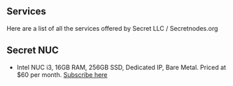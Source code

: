 ## Services

Here are a list of all the services offered by Secret LLC / Secretnodes.org


## Secret NUC

* Intel NUC i3, 16GB RAM, 256GB SSD, Dedicated IP, Bare Metal. Priced at $60 per month. [Subscribe here](https://www.paypal.com/webapps/billing/plans/subscribe?plan_id=P-57J942729T128483XL4BV5DQ)

